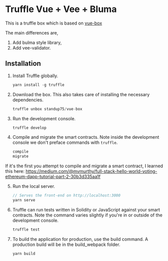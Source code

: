 # Truffle Vue + Vee + Bluma

This is a truffle box which is based on [vue-box](https://truffleframework.com/boxes/vue-box)

The main differences are,
1. Add bulma style library,
2. Add vee-validator.

## Installation

1. Install Truffle globally.
    ```javascript
    yarn install -g truffle
    ```

2. Download the box. This also takes care of installing the necessary dependencies.
    ```javascript
    truffle unbox standup75/vue-box
    ```

3. Run the development console.
    ```javascript
    truffle develop
    ```

4. Compile and migrate the smart contracts. Note inside the development console we don't preface commands with `truffle`.
    ```javascript
    compile
    migrate
    ```

If it's the first you attempt to compile and migrate a smart contract, I learned this here: https://medium.com/@mvmurthy/full-stack-hello-world-voting-ethereum-dapp-tutorial-part-2-30b3d335aa1f

5. Run the local server.
    ```javascript
    // Serves the front-end on http://localhost:3000
    yarn serve
    ```

6. Truffle can run tests written in Solidity or JavaScript against your smart contracts. Note the command varies slightly if you're in or outside of the development console.
    ```javascript
    truffle test
    ```

8. To build the application for production, use the build command. A production build will be in the build_webpack folder.
    ```javascript
    yarn build
    ```
